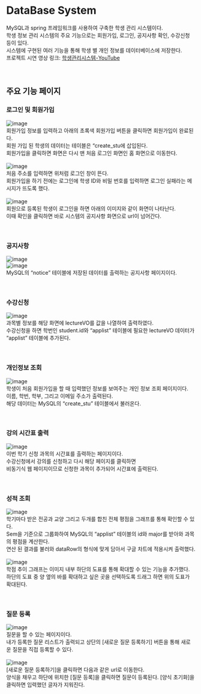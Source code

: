 # DataBase System<br/>
MySQL과 spring 프레임워크를 사용하여 구축한 학생 관리 시스템이다.<br/>
학생 정보 관리 시스템의 주요 기능으로는 회원가입, 로그인, 공지사항 확인, 수강신청 등이 있다.<br/>
시스템에 구현된 여러 기능을 통해 학생 별 개인 정보를 데이터베이스에 저장한다.<br/>
프로젝트 시연 영상 링크: [학생관리시스템-YouTube](https://www.youtube.com/watch?v=h9YNuLTT2PE&t=3s)<br/><br/><br/>

## 주요 기능 페이지


### 로그인 및 회원가입
![image](https://user-images.githubusercontent.com/45943080/103730623-9db81b80-5026-11eb-9cd4-9c43a11db279.png)<br/>
회원가입 정보를 입력하고 아래의 초록색 회원가입 버튼을 클릭하면 회원가입이 완료된다. <br/>
회원 가입 된 학생의 데이터는 테이블은 “create_stu에 삽입된다. <br/>
회원가입을 클릭하면 화면은 다시 맨 처음 로그인 화면인 홈 화면으로 이동한다.<br/><br/>
![image](https://user-images.githubusercontent.com/45943080/103730632-a4df2980-5026-11eb-96e2-db6491f832fd.png)<br/>
처음 주소를 입력하면 위처럼 로그인 창이 뜬다. <br/>
회원가입을 하기 전에는 로그인에 학생 ID와 비밀 번호를 입력하면 로그인 실패라는 메시지가 뜨도록 했다. <br/><br/>
![image](https://user-images.githubusercontent.com/45943080/103730634-a7418380-5026-11eb-8429-74d8f0411ecd.png)<br/>
회원으로 등록된 학생이 로그인을 하면 아래의 이미지와 같이 화면이 나타난다. <br/>
이때 확인을 클릭하면 바로 시스템의 공지사항 화면으로 url이 넘어간다. <br/><br/><br/>

### 공지사항
![image](https://user-images.githubusercontent.com/45943080/103730686-c4765200-5026-11eb-8cfd-f218765eae57.png)<br/>
![image](https://user-images.githubusercontent.com/45943080/103730694-c7714280-5026-11eb-9c05-cba574639938.png)<br/>
MySQL의 “notice” 테이블에 저장된 데이터를 출력하는 공지사항 페이지이다.<br/><br/><br/>

### 수강신청 
![image](https://user-images.githubusercontent.com/45943080/103730724-d8ba4f00-5026-11eb-8706-e1ac53fc0286.png)<br/>
과목별 정보를 해당 화면에 lectureVO를 값을 나열하여 출력하였다.<br/>
수강신청을 하면 학번인 student.id와 “applist” 테이블에 필요한 lectureVO 데이터가 “applist” 테이블에 추가된다.<br/><br/><br/>

### 개인정보 조회
![image](https://user-images.githubusercontent.com/45943080/103730753-ea035b80-5026-11eb-8501-756fbda58f42.png)<br/>
학생이 처음 회원가입을 할 때 입력했던 정보를 보여주는 개인 정보 조회 페이지이다. <br/>
이름, 학번, 학부, 그리고 이메일 주소가 출력된다. <br/>
해당 데이터는 MySQL의 “create_stu” 테이블에서 불러온다.<br/><br/><br/>

### 강의 시간표 출력
![image](https://user-images.githubusercontent.com/45943080/103730781-f982a480-5026-11eb-90f2-67cc927e8abe.png)<br/>
이번 학기 신청 과목의 시간표를 출력하는 페이지이다. <br/>
수강신청에서 강의를 신청하고 다시 해당 페이지를 클릭하면 <br/>
비동기식 웹 페이지이므로 신청한 과목이 추가되어 시간표에 출력된다. <br/><br/><br/>

### 성적 조회
![image](https://user-images.githubusercontent.com/45943080/103730810-0acbb100-5027-11eb-9310-4f678f971ad9.png)<br/>
학기마다 받은 전공과 교양 그리고 두개를 합친 전체 평점을 그래프를 통해 확인할 수 있다. <br/>
Sem을 기준으로 그룹화하여 MySQL의 “applist” 테이블의 id와 major를 받아와 과목의 평점을 계산한다. <br/>
연산 된 결과를 불러와 dataRow의 형식에 맞게 담아서 구글 차트에 적용시켜 출력했다.<br/><br/>
![image](https://user-images.githubusercontent.com/45943080/103730874-2d5dca00-5027-11eb-8da2-c20f08e19f80.png)<br/>
학점 추이 그래프는 이미지 내부 하단의 도표를 통해 확대할 수 있는 기능을 추가했다. <br/>
하단의 도표 중 양 옆의 바를 확대하고 싶은 곳을 선택하도록 드래그 하면 위의 도표가 확대된다. <br/><br/><br/>

### 질문 등록
![image](https://user-images.githubusercontent.com/45943080/103730851-21720800-5027-11eb-8df1-ce57918628bc.png)<br/>
질문을 할 수 있는 페이지이다. <br/>
내가 등록한 질문 리스트가 출력되고 상단의 [새로운 질문 등록하기] 버튼을 통해 새로운 질문을 직접 등록할 수 있다. <br/><br/>
![image](https://user-images.githubusercontent.com/45943080/103730860-23d46200-5027-11eb-8a1a-dc6c5a7986d7.png)<br/>
[새로운 질문 등록하기]을 클릭하면 다음과 같은 url로 이동한다. <br/>
양식을 채우고 하단에 위치한 [질문 등록]을 클릭하면 질문이 등록된다. [양식 초기화]을 클릭하면 입력했던 글자가 지워진다. <br/><br/><br/>

